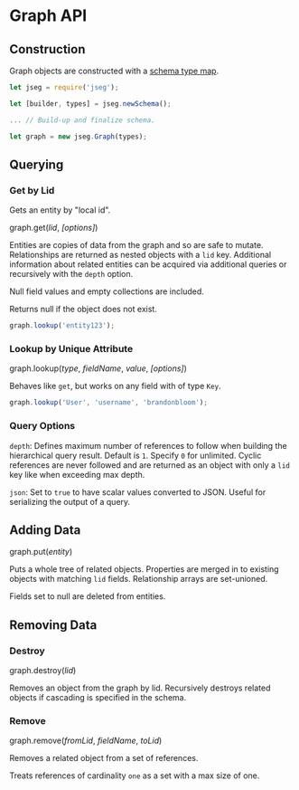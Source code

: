 # Graph API

## Construction

Graph objects are constructed with a [schema type map](./schema.md).

```javascript
let jseg = require('jseg');

let [builder, types] = jseg.newSchema();

... // Build-up and finalize schema.

let graph = new jseg.Graph(types);
```

## Querying

### Get by Lid

Gets an entity by "local id".

graph.get(*lid*, _[options]_)

Entities are copies of data from the graph and so are safe to mutate.
Relationships are returned as nested objects with a `lid` key. Additional
information about related entities can be acquired via additional queries
or recursively with the `depth` option.

Null field values and empty collections are included.

Returns null if the object does not exist.


```javascript
graph.lookup('entity123');
```


### Lookup by Unique Attribute

graph.lookup(*type*, *fieldName*, *value*, _[options]_)

Behaves like `get`, but works on any field with of type `Key`.

```javascript
graph.lookup('User', 'username', 'brandonbloom');
```

### Query Options

`depth`: Defines maximum number of references to follow when building the
hierarchical query result. Default is `1`. Specify `0` for unlimited.
Cyclic references are never followed and are returned as an object with
only a `lid` key like when exceeding max depth.

`json`: Set to `true` to have scalar values converted to JSON. Useful for
serializing the output of a query.


## Adding Data

graph.put(*entity*)

Puts a whole tree of related objects. Properties are merged in to existing
objects with matching `lid` fields. Relationship arrays are set-unioned.

Fields set to null are deleted from entities.


## Removing Data

### Destroy

graph.destroy(*lid*)

Removes an object from the graph by lid. Recursively destroys related objects
if cascading is specified in the schema.

### Remove

graph.remove(*fromLid*, *fieldName*, *toLid*)

Removes a related object from a set of references.

Treats references of cardinality `one` as a set with a max size of one.
